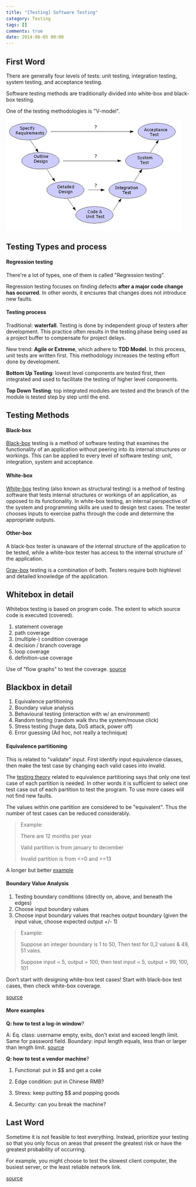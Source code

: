 ```yaml
---
title: "[Testing] Software Testing"
category: Testing
tags: []
comments: true
date: 2014-06-05 00:00
---
```



## First Word

There are generally four levels of tests: unit testing, integration testing, system testing, and acceptance testing.

Software testing methods are traditionally divided into white-box and black-box testing.

One of the testing methodologies is "V-model".

![](/images/Testing-V-Model.jpg)

## Testing Types and process

#### Regression testing

There're a lot of types, one of them is called "Regression testing".

Regression testing focuses on finding defects **after a major code change has occurred**. In other words, it encsures that changes does not introduce new faults.

#### Testing process

Traditional: **waterfall**. Testing is done by independent group of testers after development. This practice often results in the testing phase being used as a project buffer to compensate for project delays.

New trend: **Agile or Extreme**, which adhere to **TDD Model**. In this process, unit tests are written first. This methodology increases the testing effort done by development.

**Bottom Up Testing**: lowest level components are tested first, then integrated and used to facilitate the testing of higher level components.

**Top Down Testing**: top integrated modules are tested and the branch of the module is tested step by step until the end.

## Testing Methods

#### Black-box

[Black-box](http://en.wikipedia.org/wiki/Black-box_testing) testing is a method of software testing that examines the functionality of an application without peering into its internal structures or workings. This can be applied to every level of software testing: unit, integration, system and acceptance.

#### White-box

[White-box](http://en.wikipedia.org/wiki/White-box_testing) testing (also known as structural testing) is a method of testing software that tests internal structures or workings of an application, as opposed to its functionality. In white-box testing, an internal perspective of the system and programming skills are used to design test cases. The tester chooses inputs to exercise paths through the code and determine the appropriate outputs.

#### Other-box

A black-box tester is unaware of the internal structure of the application to be tested, while a white-box tester has access to the internal structure of the application.

[Gray-box](http://en.wikipedia.org/wiki/Grey_box_testing) testing is a combination of both. Testers require both highlevel and detailed knowledge of the application.

## Whitebox in detail

Whitebox testing is based on program code. The extent to which source code is executed (covered).

1. statement coverage
2. path coverage
3. (multiple-) condition coverage
4. decision / branch coverage
5. loop coverage
6. definition-use coverage

Use of "flow graphs" to test the coverage. [source](http://people.cs.aau.dk/~bnielsen/TOV07/lektioner/whitebox-07.pdf)

## Blackbox in detail

1. Equivalence partitioning
2. Boundary value analysis
3. Behavioural testing (interaction with w/ an environment)
4. Random testing (random walk thru the system/mouse click)
5. Stress testing (huge data, DoS attack, power off)
6. Error guessing (Ad hoc, not really a technique)

#### Equivalence partitioning

This is related to "validate" input. First identify input equivalence classes, then make the test case by changing each valid cases into invalid.

The [testing theory](http://en.wikipedia.org/wiki/Equivalence_partitioning) related to equivalence partitioning says that only one test case of each partition is needed. In other words it is sufficient to select one test case out of each partition to test the program. To use more cases will not find new faults.

The values within one partition are considered to be "equivalent". Thus the number of test cases can be reduced considerably.

> Example:
>
> There are 12 months per year
>
> Valid partition is from january to december
>
> Invalid partition is from <=0 and >=13

A longer but better [example](http://users.csc.calpoly.edu/~jdalbey/205/Resources/grocerystore.html)

#### Boundary Value Analysis

1. Testing boundary conditions (directly on, above, and beneath the edges)
2. Choose input boundary values
3. Choose input boundary values that reaches output boundary (given the input value, choose expected output +/- 1)

> Example:
>
> Suppose an integer boundary is 1 to 50, Then test for 0,2 values & 49, 51 vales.
>
> Suppose input = 5, output = 100, then test input = 5, output = 99, 100, 101

Don’t start with designing white-box test cases! Start with black-box test cases, then check white-box coverage.

[source](http://people.cs.aau.dk/~bnielsen/TOV07/lektioner/blackbox-07.pdf)

#### More examples

**Q: how to test a log-in window**?

A: Eq. class: username empty, exits, don't exist and exceed length limit. Same for password field. Boundary: input length equals, less than or larger than length limit. [source](http://www.geekinterview.com/question_details/23184)

**Q: how to test a vendor machine**?

1. Functional: put in $$ and get a coke

2. Edge condition: put in Chinese RMB?

3. Stress: keep putting $$ and popping goods

4. Security: can you break the machine?

## Last Word

Sometime it is not feasible to test everything. Instead, prioritize your testing so that you only focus on areas that present the greatest risk or have the greatest probability of occurring.

For example, you might choose to test the slowest client computer, the busiest server, or the least reliable network link.

[source](<http://technet.microsoft.com/en-us/library/cc782852(v=ws.10).aspx>)
